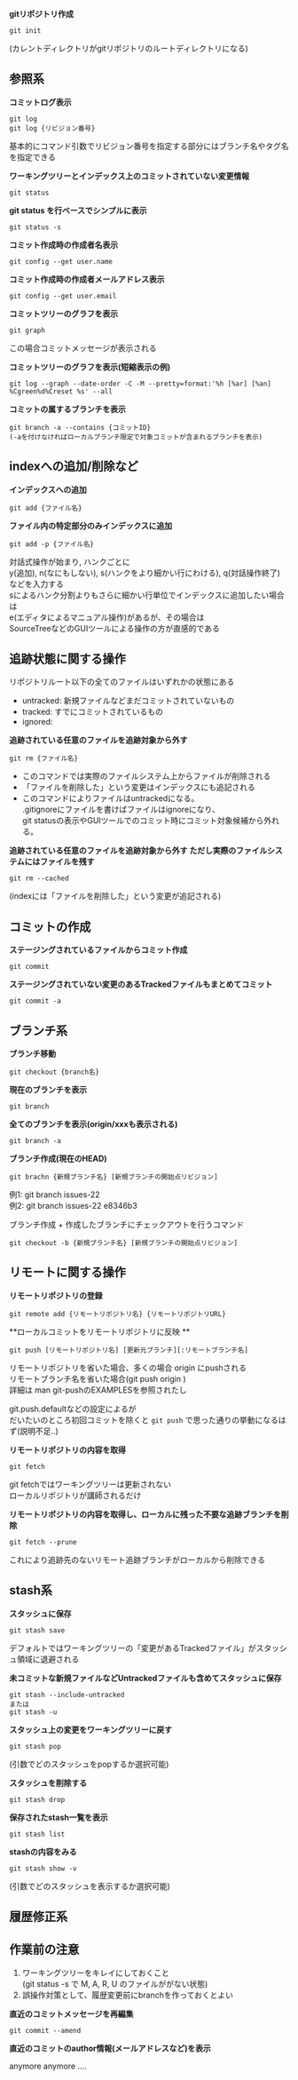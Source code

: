**gitリポジトリ作成**  
```
git init  
```
(カレントディレクトリがgitリポジトリのルートディレクトリになる)

参照系
-----

**コミットログ表示**  
```
git log
git log {リビジョン番号}
```

基本的にコマンド引数でリビジョン番号を指定する部分にはブランチ名やタグ名を指定できる

**ワーキングツリーとインデックス上のコミットされていない変更情報**  
```
git status
```

**git status を行ベースでシンプルに表示**  
```
git status -s
```

**コミット作成時の作成者名表示**  
```
git config --get user.name
```

**コミット作成時の作成者メールアドレス表示**  
```
git config --get user.email
```

**コミットツリーのグラフを表示**  
```
git graph
```
この場合コミットメッセージが表示される

**コミットツリーのグラフを表示(短縮表示の例)**  
```
git log --graph --date-order -C -M --pretty=format:'%h [%ar] [%an] %Cgreen%d%Creset %s' --all
```

**コミットの属するブランチを表示**
```
git branch -a --contains {コミットID}
(-aを付けなければローカルブランチ限定で対象コミットが含まれるブランチを表示)
```

indexへの追加/削除など
--------------------

**インデックスへの追加**  
```
git add {ファイル名}
```

**ファイル内の特定部分のみインデックスに追加**
```
git add -p {ファイル名}
```
対話式操作が始まり, ハンクごとに  
y(追加), n(なにもしない), s(ハンクをより細かい行にわける), q(対話操作終了) などを入力する  
sによるハンク分割よりもさらに細かい行単位でインデックスに追加したい場合は  
e(エディタによるマニュアル操作)があるが、その場合は  
SourceTreeなどのGUIツールによる操作の方が直感的である

追跡状態に関する操作
------
リポジトリルート以下の全てのファイルはいずれかの状態にある
- untracked: 新規ファイルなどまだコミットされていないもの
- tracked: すでにコミットされているもの
- ignored: 

**追跡されている任意のファイルを追跡対象から外す**  
```
git rm {ファイル名}
```
- このコマンドでは実際のファイルシステム上からファイルが削除される
- 「ファイルを削除した」という変更はインデックスにも追記される
- このコマンドによりファイルはuntrackedになる。  
  .gitignoreにファイルを書けばファイルはignoreになり、  
  git statusの表示やGUIツールでのコミット時にコミット対象候補から外れる。

**追跡されている任意のファイルを追跡対象から外す ただし実際のファイルシステムにはファイルを残す**  
  ```
  git rm --cached
  ```
  (indexには「ファイルを削除した」という変更が追記される)


コミットの作成
---------------

**ステージングされているファイルからコミット作成**  
```
git commit
```

**ステージングされていない変更のあるTrackedファイルもまとめてコミット**  
```
git commit -a
```


ブランチ系
-----------

**ブランチ移動**  
```
git checkout {branch名}
```

**現在のブランチを表示**  
```
git branch
```

**全てのブランチを表示(origin/xxxも表示される)**  
```
git branch -a
```

**ブランチ作成(現在のHEAD)**  
```
git brachn {新規ブランチ名} [新規ブランチの開始点リビジョン]
```
  例1: git branch issues-22  
  例2: git branch issues-22 e8346b3   

ブランチ作成 + 作成したブランチにチェックアウトを行うコマンド  
```
git checkout -b {新規ブランチ名} [新規ブランチの開始点リビジョン]
```


リモートに関する操作
---------------------

**リモートリポジトリの登録**  
```
git remote add {リモートリポジトリ名} {リモートリポジトリURL}
```

**ローカルコミットをリモートリポジトリに反映 **  
```
git push [リモートリポジトリ名] [更新元ブランチ][:リモートブランチ名]
```

リモートリポジトリを省いた場合、多くの場合 origin にpushされる  
リモートブランチ名を省いた場合(git push origin )  
詳細は man git-pushのEXAMPLESを参照されたし  

git.push.defaultなどの設定によるが  
だいたいのところ初回コミットを除くと `git push` で思った通りの挙動になるはず(説明不足..)  

**リモートリポジトリの内容を取得**  
```
git fetch
```

git fetchではワーキングツリーは更新されない  
ローカルリポジトリが講師されるだけ

**リモートリポジトリの内容を取得し、ローカルに残った不要な追跡ブランチを削除**  
```
git fetch --prune
```
これにより追跡先のないリモート追跡ブランチがローカルから削除できる



stash系
--------

**スタッシュに保存**  
```
git stash save
```
デフォルトではワーキングツリーの「変更があるTrackedファイル」がスタッシュ領域に退避される

**未コミットな新規ファイルなどUntrackedファイルも含めてスタッシュに保存**  
```
git stash --include-untracked
または
git stash -u
```

**スタッシュ上の変更をワーキングツリーに戻す**  
```
git stash pop
```
(引数でどのスタッシュをpopするか選択可能)

**スタッシュを削除する**  
```
git stash drop
```

**保存されたstash一覧を表示**  
```
git stash list
```

**stashの内容をみる**  
```
git stash show -v
```
(引数でどのスタッシュを表示するか選択可能)

履歴修正系
------------

## 作業前の注意
1. ワーキングツリーをキレイにしておくこと  
  (git status -s で M, A, R, U  のファイルががない状態)
2. 誤操作対策として、履歴変更前にbranchを作っておくとよい  

**直近のコミットメッセージを再編集**  
```
git commit --amend
```

**直近のコミットのauthor情報(メールアドレスなど)を表示**  

anymore anymore ....
